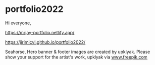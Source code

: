 # portfolio2022


Hi everyone, 

https://mrjay-portfolio.netlify.app/

https://jirimicvl.github.io/portfolio2022/

Seahorse, Hero banner & footer images are created by upklyak.
Please show your support for the artist's work, upklyak via <a href="https://www.freepik.com/upklyak">www.freepik.com</a>

